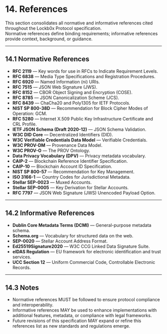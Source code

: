 

# 14. References

This section consolidates all normative and informative references cited throughout the Lockb0x Protocol specification.  
Normative references define binding requirements; informative references provide context, background, or guidance.

---

## 14.1 Normative References

- **RFC 2119** — Key words for use in RFCs to Indicate Requirement Levels.  
- **RFC 6838** — Media Type Specifications and Registration Procedures.  
- **RFC 6920** — Named Information (ni) URIs.  
- **RFC 7515** — JSON Web Signature (JWS).  
- **RFC 8152** — CBOR Object Signing and Encryption (COSE).  
- **RFC 8785** — JSON Canonicalization Scheme (JCS).  
- **RFC 8439** — ChaCha20 and Poly1305 for IETF Protocols.  
- **NIST SP 800-38D** — Recommendation for Block Cipher Modes of Operation: GCM.  
- **RFC 5280** — Internet X.509 Public Key Infrastructure Certificate and CRL Profile.  
- **IETF JSON Schema (Draft 2020-12)** — JSON Schema Validation.  
- **W3C DID Core** — Decentralized Identifiers (DID).  
- **W3C Verifiable Credentials Data Model** — Verifiable Credentials.  
- **W3C PROV-DM** — Provenance Data Model.  
- **W3C PROV-O** — The PROV Ontology.  
- **Data Privacy Vocabulary (DPV)** — Privacy metadata vocabulary.  
- **CAIP-2** — Blockchain Reference Identifier Specification.  
- **CAIP-10** — Blockchain Account ID Specification.  
- **NIST SP 800-57** — Recommendation for Key Management.  
- **ISO 3166-1** — Country Codes for Jurisdictional Metadata.  
- **Stellar SEP-0023** — Muxed Accounts.  
- **Stellar SEP-0005** — Key Derivation for Stellar Accounts.  
- **RFC 7797** — JSON Web Signature (JWS) Unencoded Payload Option.  

---

## 14.2 Informative References

- **Dublin Core Metadata Terms (DCMI)** — General-purpose metadata schema.  
- **Schema.org** — Vocabulary for structured data on the web.  
- **SEP-0020** — Stellar Account Address Format.  
- **Ed25519Signature2020** — W3C CCG Linked Data Signature Suite.  
- **eIDAS Regulation** — EU framework for electronic identification and trust services.  
- **UCC Section 12** — Uniform Commercial Code, Controllable Electronic Records.  

---

## 14.3 Notes

- Normative references MUST be followed to ensure protocol compliance and interoperability.  
- Informative references MAY be used to enhance implementations with additional features, metadata, or compliance with legal frameworks.  
- Future revisions of this specification MAY expand or refine this references list as new standards and regulations emerge.

[RFC 8785]: https://www.rfc-editor.org/rfc/rfc8785
